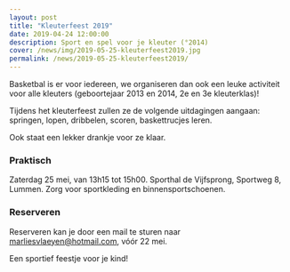 ```yaml
---
layout: post
title: "Kleuterfeest 2019"
date: 2019-04-24 12:00:00
description: Sport en spel voor je kleuter (°2014)
cover: /news/img/2019-05-25-kleuterfeest2019.jpg
permalink: /news/2019-05-25-kleuterfeest2019/
---
```


Basketbal is er voor iedereen, we organiseren dan ook een leuke activiteit voor alle kleuters (geboortejaar 2013 en 2014, 2e en 3e kleuterklas)!

Tijdens het kleuterfeest zullen ze de volgende uitdagingen aangaan: springen, lopen, dribbelen, scoren, baskettrucjes leren.

Ook staat een lekker drankje voor ze klaar.

### Praktisch

Zaterdag 25 mei, van 13h15 tot 15h00.
Sporthal de Vijfsprong, Sportweg 8, Lummen.
Zorg voor sportkleding en binnensportschoenen.

### Reserveren

Reserveren kan je door een mail te sturen naar [marliesvlaeyen@hotmail.com](mailto://marliesvlaeyen@hotmail.com), vóór 22 mei.

Een sportief feestje voor je kind!

